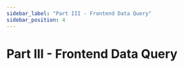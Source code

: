 ```yaml
---
sidebar_label: "Part III - Frontend Data Query"
sidebar_position: 4
---
```


# Part III - Frontend Data Query
